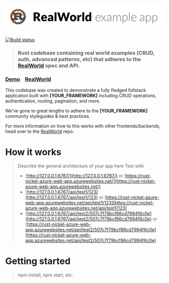 # ![RealWorld Example App](logo.png)

[![Build status](https://ci.appveyor.com/api/projects/status/8s17p2vh2f4e8a2y?svg=true)](https://ci.appveyor.com/project/davidpodhola/rust-realworld-example-app)

> ### Rust codebase containing real world examples (CRUD, auth, advanced patterns, etc) that adheres to the [RealWorld](https://github.com/gothinkster/realworld-example-apps) spec and API.


### [Demo](https://rust-nickel-azure-web-app.azurewebsites.net/)&nbsp;&nbsp;&nbsp;&nbsp;[RealWorld](https://github.com/gothinkster/realworld)


This codebase was created to demonstrate a fully fledged fullstack application built with **[YOUR_FRAMEWORK]** including CRUD operations, authentication, routing, pagination, and more.

We've gone to great lengths to adhere to the **[YOUR_FRAMEWORK]** community styleguides & best practices.

For more information on how to this works with other frontends/backends, head over to the [RealWorld](https://github.com/gothinkster/realworld) repo.


# How it works

> Describe the general architecture of your app here
> Test with
> 
> - [http://127.0.0.1:6767/](http://127.0.0.1:6767/) or [https://rust-nickel-azure-web-app.azurewebsites.net/](https://rust-nickel-azure-web-app.azurewebsites.net/)
> - [http://127.0.0.1:6767/api/test1/123](http://127.0.0.1:6767/api/test1/123) or [https://rust-nickel-azure-web-app.azurewebsites.net/api/test1/123](https://rust-nickel-azure-web-app.azurewebsites.net/api/test1/123)
> - [http://127.0.0.1:6767/api/test2/507c7f79bcf86cd7994f6c0e](http://127.0.0.1:6767/api/test2/507c7f79bcf86cd7994f6c0e) or [https://rust-nickel-azure-web-app.azurewebsites.net/api/test2/507c7f79bcf86cd7994f6c0e](https://rust-nickel-azure-web-app.azurewebsites.net/api/test2/507c7f79bcf86cd7994f6c0e)

# Getting started

> npm install, npm start, etc.

